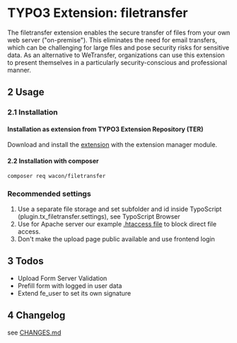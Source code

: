 # TYPO3 Extension: filetransfer
The filetransfer extension enables the secure transfer of files from your own web server ("on-premise"). This eliminates the need for email transfers, which can be challenging for large files and pose security risks for sensitive data. As an alternative to WeTransfer, organizations can use this extension to present themselves in a particularly security-conscious and professional manner.

## 2 Usage

### 2.1 Installation

#### Installation as extension from TYPO3 Extension Repository (TER)
Download and install the [extension][1] with the extension manager module.

#### 2.2 Installation with composer
`composer req wacon/filetransfer`

### Recommended settings
1. Use a separate file storage and set subfolder and id inside TypoScript (plugin.tx_filetransfer.settings), see TypoScript Browser
2. Use for Apache server our example [.htaccess file](Documentation/Configuration/htaccess.txt) to block direct file access.
3. Don't make the upload page public available and use frontend login

## 3 Todos
- Upload Form Server Validation
- Prefill form with logged in user data
- Extend fe_user to set its own signature

## 4 Changelog
see [CHANGES.md](CHANGES.md)

[1]: https://extensions.typo3.org/extension/filetransfer
